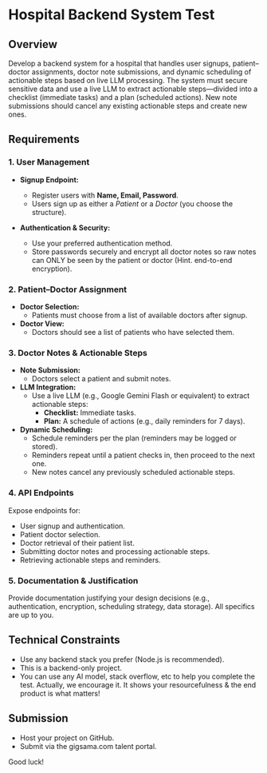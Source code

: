 # Hospital Backend System Test

## Overview
Develop a backend system for a hospital that handles user signups, patient–doctor assignments, doctor note submissions, and dynamic scheduling of actionable steps based on live LLM processing. The system must secure sensitive data and use a live LLM to extract actionable steps—divided into a checklist (immediate tasks) and a plan (scheduled actions). New note submissions should cancel any existing actionable steps and create new ones.

## Requirements

### 1. User Management
- **Signup Endpoint:**  
  - Register users with **Name, Email, Password**.
  - Users sign up as either a *Patient* or a *Doctor* (you choose the structure).

- **Authentication & Security:**  
  - Use your preferred authentication method.
  - Store passwords securely and encrypt all doctor notes so raw notes can ONLY be seen by the patient or doctor (Hint. end-to-end encryption).

### 2. Patient–Doctor Assignment
- **Doctor Selection:**  
  - Patients must choose from a list of available doctors after signup.
- **Doctor View:**  
  - Doctors should see a list of patients who have selected them.

### 3. Doctor Notes & Actionable Steps
- **Note Submission:**  
  - Doctors select a patient and submit notes.
- **LLM Integration:**  
  - Use a live LLM (e.g., Google Gemini Flash or equivalent) to extract actionable steps:
    - **Checklist:** Immediate tasks.
    - **Plan:** A schedule of actions (e.g., daily reminders for 7 days).
- **Dynamic Scheduling:**  
  - Schedule reminders per the plan (reminders may be logged or stored).
  - Reminders repeat until a patient checks in, then proceed to the next one.
  - New notes cancel any previously scheduled actionable steps.

### 4. API Endpoints
Expose endpoints for:
- User signup and authentication.
- Patient doctor selection.
- Doctor retrieval of their patient list.
- Submitting doctor notes and processing actionable steps.
- Retrieving actionable steps and reminders.

### 5. Documentation & Justification
Provide documentation justifying your design decisions (e.g., authentication, encryption, scheduling strategy, data storage). All specifics are up to you.

## Technical Constraints
- Use any backend stack you prefer (Node.js is recommended).
- This is a backend-only project.
- You can use any AI model, stack overflow, etc to help you complete the test. Actually, we encourage it. It shows your resourcefulness & the end product is what matters!

## Submission
- Host your project on GitHub.
- Submit via the gigsama.com talent portal.

Good luck!
